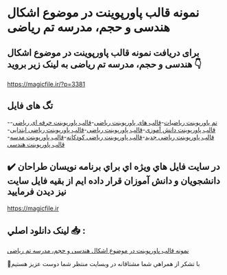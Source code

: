 # نمونه قالب پاورپوینت در موضوع اشکال هندسی و حجم، مدرسه تم ریاضی

## برای دریافت نمونه قالب پاورپوینت در موضوع اشکال هندسی و حجم، مدرسه تم ریاضی به لینک زیر بروید 👇

https://magicfile.ir/?p=3381

## تگ های فایل

-[تم پاورپوینت ریاضیات](https://magicfile.ir/product/%d9%82%d8%a7%d9%84%d8%a8-%d9%be%d8%a7%d9%88%d8%b1%d9%be%d9%88%db%8c%d9%86%d8%aa-%d8%a7%d8%b4%da%a9%d8%a7%d9%84-%d9%87%d9%86%d8%af%d8%b3%db%8c-%d8%ad%d8%ac%d9%85-%d9%85%d8%af%d8%b1%d8%b3%d9%87-%d8%aa%d9%85-%d8%b1%db%8c%d8%a7%d8%b6%db%8c/)-[قالب های پاورپوینت ریاضی](https://magicfile.ir/product/%d9%82%d8%a7%d9%84%d8%a8-%d9%be%d8%a7%d9%88%d8%b1%d9%be%d9%88%db%8c%d9%86%d8%aa-%d8%a7%d8%b4%da%a9%d8%a7%d9%84-%d9%87%d9%86%d8%af%d8%b3%db%8c-%d8%ad%d8%ac%d9%85-%d9%85%d8%af%d8%b1%d8%b3%d9%87-%d8%aa%d9%85-%d8%b1%db%8c%d8%a7%d8%b6%db%8c/)-[قالب پاورپوینت حرفه ای ریاضی](https://magicfile.ir/product/%d9%82%d8%a7%d9%84%d8%a8-%d9%be%d8%a7%d9%88%d8%b1%d9%be%d9%88%db%8c%d9%86%d8%aa-%d8%a7%d8%b4%da%a9%d8%a7%d9%84-%d9%87%d9%86%d8%af%d8%b3%db%8c-%d8%ad%d8%ac%d9%85-%d9%85%d8%af%d8%b1%d8%b3%d9%87-%d8%aa%d9%85-%d8%b1%db%8c%d8%a7%d8%b6%db%8c/)-[قالب پاورپوینت دانش آموزی](https://magicfile.ir/product/%d9%82%d8%a7%d9%84%d8%a8-%d9%be%d8%a7%d9%88%d8%b1%d9%be%d9%88%db%8c%d9%86%d8%aa-%d8%a7%d8%b4%da%a9%d8%a7%d9%84-%d9%87%d9%86%d8%af%d8%b3%db%8c-%d8%ad%d8%ac%d9%85-%d9%85%d8%af%d8%b1%d8%b3%d9%87-%d8%aa%d9%85-%d8%b1%db%8c%d8%a7%d8%b6%db%8c/)-[قالب پاورپوینت ریاضی](https://magicfile.ir/product/%d9%82%d8%a7%d9%84%d8%a8-%d9%be%d8%a7%d9%88%d8%b1%d9%be%d9%88%db%8c%d9%86%d8%aa-%d8%a7%d8%b4%da%a9%d8%a7%d9%84-%d9%87%d9%86%d8%af%d8%b3%db%8c-%d8%ad%d8%ac%d9%85-%d9%85%d8%af%d8%b1%d8%b3%d9%87-%d8%aa%d9%85-%d8%b1%db%8c%d8%a7%d8%b6%db%8c/)-[قالب پاورپوینت ریاضی ابتدایی](https://magicfile.ir/product/%d9%82%d8%a7%d9%84%d8%a8-%d9%be%d8%a7%d9%88%d8%b1%d9%be%d9%88%db%8c%d9%86%d8%aa-%d8%a7%d8%b4%da%a9%d8%a7%d9%84-%d9%87%d9%86%d8%af%d8%b3%db%8c-%d8%ad%d8%ac%d9%85-%d9%85%d8%af%d8%b1%d8%b3%d9%87-%d8%aa%d9%85-%d8%b1%db%8c%d8%a7%d8%b6%db%8c/)-[قالب پاورپوینت ریاضی جدید](https://magicfile.ir/product/%d9%82%d8%a7%d9%84%d8%a8-%d9%be%d8%a7%d9%88%d8%b1%d9%be%d9%88%db%8c%d9%86%d8%aa-%d8%a7%d8%b4%da%a9%d8%a7%d9%84-%d9%87%d9%86%d8%af%d8%b3%db%8c-%d8%ad%d8%ac%d9%85-%d9%85%d8%af%d8%b1%d8%b3%d9%87-%d8%aa%d9%85-%d8%b1%db%8c%d8%a7%d8%b6%db%8c/)-[قالب پاورپوینت ریاضی کودکانه](https://magicfile.ir/product/%d9%82%d8%a7%d9%84%d8%a8-%d9%be%d8%a7%d9%88%d8%b1%d9%be%d9%88%db%8c%d9%86%d8%aa-%d8%a7%d8%b4%da%a9%d8%a7%d9%84-%d9%87%d9%86%d8%af%d8%b3%db%8c-%d8%ad%d8%ac%d9%85-%d9%85%d8%af%d8%b1%d8%b3%d9%87-%d8%aa%d9%85-%d8%b1%db%8c%d8%a7%d8%b6%db%8c/)-[قالب پاورپوینت مدسه](https://magicfile.ir/product/%d9%82%d8%a7%d9%84%d8%a8-%d9%be%d8%a7%d9%88%d8%b1%d9%be%d9%88%db%8c%d9%86%d8%aa-%d8%a7%d8%b4%da%a9%d8%a7%d9%84-%d9%87%d9%86%d8%af%d8%b3%db%8c-%d8%ad%d8%ac%d9%85-%d9%85%d8%af%d8%b1%d8%b3%d9%87-%d8%aa%d9%85-%d8%b1%db%8c%d8%a7%d8%b6%db%8c/)-[قالب پاورپوینت هندسی](https://magicfile.ir/product/%d9%82%d8%a7%d9%84%d8%a8-%d9%be%d8%a7%d9%88%d8%b1%d9%be%d9%88%db%8c%d9%86%d8%aa-%d8%a7%d8%b4%da%a9%d8%a7%d9%84-%d9%87%d9%86%d8%af%d8%b3%db%8c-%d8%ad%d8%ac%d9%85-%d9%85%d8%af%d8%b1%d8%b3%d9%87-%d8%aa%d9%85-%d8%b1%db%8c%d8%a7%d8%b6%db%8c/)

## ✔️ در سايت فايل هاي ويژه اي براي برنامه نويسان طراحان دانشجويان و دانش آموزان قرار داده ايم از بقيه فايل سايت نيز ديدن فرماييد

https://magicfile.ir


## لينک دانلود اصلي 📥 :

[نمونه قالب پاورپوینت در موضوع اشکال هندسی و حجم، مدرسه تم ریاضی](https://magicfile.ir/product/%d9%82%d8%a7%d9%84%d8%a8-%d9%be%d8%a7%d9%88%d8%b1%d9%be%d9%88%db%8c%d9%86%d8%aa-%d8%a7%d8%b4%da%a9%d8%a7%d9%84-%d9%87%d9%86%d8%af%d8%b3%db%8c-%d8%ad%d8%ac%d9%85-%d9%85%d8%af%d8%b1%d8%b3%d9%87-%d8%aa%d9%85-%d8%b1%db%8c%d8%a7%d8%b6%db%8c/) 


🙏با تشکر از همراهي شما مشتاقانه در وبسایت منتظر شما دوست عزیز هستیم


